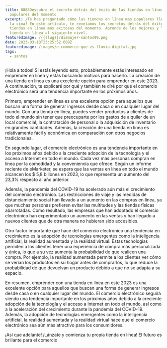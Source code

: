 ```yaml
---
title: 8888Descubre el secreto detrás del éxito de las tiendas en línea más
  populares del momento
excerpt: ¿Te has preguntado cómo las tiendas en línea más populares llegaron a
  la cima? En este artículo, te revelamos los secretos detrás del éxito de las
  tiendas en línea más exitosas del momento. Aprende de los mejores y lleva tu
  tienda en línea al siguiente nivel.
featuredImage: /{{slug}}/diamujer-santos99.png
date: 2023-03-18T23:25:52.608Z
featuredimage: /images/e-commerce-que-es-lluvia-digital.jpg
tags:
  - santos
---
```

¡Hola a todos! Si estás leyendo esto, probablemente estás interesado en emprender en línea y estás buscando motivos para hacerlo. La creación de una tienda en línea es una excelente opción para emprender en este 2023. A continuación, te explicaré por qué y también te diré por qué el comercio electrónico será una tendencia importante en los próximos años.

Primero, emprender en línea es una excelente opción para aquellos que buscan una forma de generar ingresos desde casa o en cualquier lugar del mundo. Con una tienda en línea, puedes vender productos a clientes de todo el mundo sin tener que preocuparte por los gastos de alquiler de un local comercial, la contratación de personal o la adquisición de inventario en grandes cantidades. Además, la creación de una tienda en línea es relativamente fácil y económica en comparación con otros negocios tradicionales.

En segundo lugar, el comercio electrónico es una tendencia importante en los próximos años debido a la creciente adopción de la tecnología y el acceso a Internet en todo el mundo. Cada vez más personas compran en línea por la comodidad y la conveniencia que ofrece. Según un informe reciente de eMarketer, se espera que las ventas en línea en todo el mundo alcancen los $ 5,8 billones en 2023, lo que representa un aumento del 23,3% respecto al año anterior.

Además, la pandemia del COVID-19 ha acelerado aún más el crecimiento del comercio electrónico. Las restricciones de viaje y las medidas de distanciamiento social han llevado a un aumento en las compras en línea, ya que muchas personas prefieren evitar las multitudes y las tiendas físicas abarrotadas. Como resultado, las empresas que han adoptado el comercio electrónico han experimentado un aumento en las ventas y han llegado a nuevos clientes que de otra manera no hubieran sido accesibles.

Otro factor importante que hace del comercio electrónico una tendencia en crecimiento es la adopción de tecnologías emergentes como la inteligencia artificial, la realidad aumentada y la realidad virtual. Estas tecnologías permiten a los clientes tener una experiencia de compra más personalizada y única, lo que a su vez aumenta la probabilidad de que realicen una compra. Por ejemplo, la realidad aumentada permite a los clientes ver cómo se verían los productos en su hogar antes de comprarlos, lo que reduce la probabilidad de que devuelvan un producto debido a que no se adapta a su espacio.

En resumen, emprender con una tienda en línea en este 2023 es una excelente opción para aquellos que buscan una forma de generar ingresos desde casa o en cualquier lugar del mundo. El comercio electrónico seguirá siendo una tendencia importante en los próximos años debido a la creciente adopción de la tecnología y el acceso a Internet en todo el mundo, así como a la aceleración del crecimiento durante la pandemia del COVID-19. Además, la adopción de tecnologías emergentes como la inteligencia artificial, la realidad aumentada y la realidad virtual hace que el comercio electrónico sea aún más atractivo para los consumidores.

¡Así que adelante! ¡Lánzate y comienza tu propia tienda en línea! El futuro es brillante para el comercio